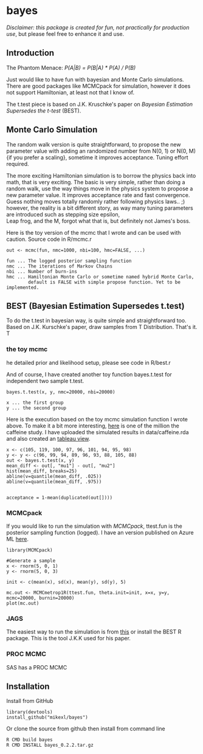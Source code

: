 # bayes

*Disclaimer:* _this package is created for fun, not practically for production use_, but please feel free to enhance it and use.


## Introduction
The Phantom Menace: _P(A|B) = P(B|A) * P(A) / P(B)_  

Just would like to have fun with bayesian and Monte Carlo simulations. There are good packages like MCMCpack for simulation, however it does not support Hamiltonian, at least not that I know of.

The t.test piece is based on J.K. Kruschke's paper on _Bayesian Estimation Supersedes the t-test_ (BEST).

## Monte Carlo Simulation

The random walk version is quite straightforward,
to propose the new parameter value with adding an randomized number from N(0, 1) or
N(0, M) {if you prefer a scaling}, sometime it improves acceptance.
Tuning effort required.

The more exciting Hamiltonian simulation is to borrow the physics back into math,
that is very exciting. The basic is very simple, rather than doing a random walk,
use the way things move in the physics system to propose a new parameter value.
It improves acceptance rate and fast convergence. Guess nothing moves totally
randomly rather following physics laws.. ;) however, the reality is a bit different
story, as way many tuning parameters are introduced such as stepping size epsilon,  
Leap frog, and the M, forgot what that is, but definitely not James's boss.

Here is the toy version of the mcmc that I wrote and can be used with caution.
Source code in R/mcmc.r
```
out <- mcmc(fun, nmc=1000, nbi=100, hmc=FALSE, ...)

fun ... The logged posterior sampling function
nmc ... The iterations of Markov Chains
nbi ... Number of burn-ins
hmc ... Hamiltonian Monte Carlo or sometime named hybrid Monte Carlo,   
        default is FALSE with simple propose function. Yet to be implemented.

```


## BEST (Bayesian Estimation Supersedes t.test)

To do the t.test in bayesian way, is quite simple and straightforward too.
Based on J.K. Kurschke's paper, draw samples from T Distribution. That's it.
T
### the toy mcmc
he detailed prior and likelihood setup, please see code in R/best.r

And of course, I have created another toy function bayes.t.test
for independent two sample t.test.
```
bayes.t.test(x, y, nmc=20000, nbi=20000)

x ... the first group
y ... the second group

```

Here is the execution based on the toy mcmc simulation function I wrote above.
To make it a bit more interesting, [here][3] is one of the million the caffeine study.
I have uploaded the simulated results in data/caffeine.rda and also created an [tableau view][4].

```
x <- c(105, 119, 100, 97, 96, 101, 94, 95, 98)
y <- y <- c(96, 99, 94, 89, 96, 93, 88, 105, 88)
out <- bayes.t.test(x, y)
mean_diff <- out[, "mu1"] - out[, "mu2"]
hist(mean_diff, breaks=25)
abline(v=quantile(mean_diff, .025))
abline(v=quantile(mean_diff, .975))


acceptance = 1-mean(duplicated(out[])))
```

### MCMCpack
If you would like to run the simulation with *MCMCpack*,
ttest.fun is the posterior sampling function (logged).
I have an version published on Azure ML [here][1].

```
library(MCMCpack)

#Generate a sample
x <- rnorm(5, 0, 1)
y <- rnorm(5, 0, 3)

init <- c(mean(x), sd(x), mean(y), sd(y), 5)

mc.out <- MCMCmetrop1R(ttest.fun, theta.init=init, x=x, y=y, mcmc=20000, burnin=20000)
plot(mc.out)
```

### JAGS

The easiest way to run the simulation is from [this][2] or install the BEST R package.
This is the tool J.K.K used for his paper.

### PROC MCMC
SAS has a PROC MCMC

## Installation

Install from GitHub
```
library(devtools)
install_github("mikexl/bayes")
```

Or clone the source from github then install from command line
```
R CMD build bayes
R CMD INSTALL bayes_0.2.2.tar.gz
```


[1]: https://gallery.cortanaanalytics.com/Experiment/dcf16dbf200c4d4b88d091b642fb7770
[2]: http://www.sumsar.net/best_online/
[3]: http://learntech.uwe.ac.uk/da/Default.aspx?pageid=1438
[4]: https://public.tableau.com/profile/spock/
